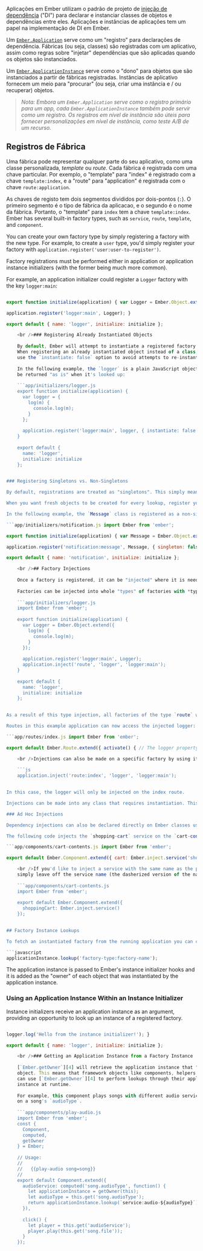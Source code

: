 Aplicações em Ember utilizam o padrão de projeto de [injeção de dependência](https://en.wikipedia.org/wiki/Dependency_injection) ("DI") para declarar e instanciar classes de objetos e dependências entre eles. Aplicações e instâncias de aplicações tem um papel na implementação de DI em Ember.

Um [`Ember.Application`](http://emberjs.com/api/classes/Ember.Application.html) serve como um "registro" para declarações de dependência. Fábricas (ou seja, classes) são registradas com um aplicativo, assim como regras sobre "injetar" dependências que são aplicadas quando os objetos são instanciados.

Um [`Ember.ApplicationInstance`](http://emberjs.com/api/classes/Ember.ApplicationInstance.html) serve como o "dono" para objetos que são instanciados a partir de fábricas registradas. Instâncias de aplicativo fornecem um meio para "procurar" (ou seja, criar uma instância e / ou recuperar) objetos.

> *Nota: Embora um `Ember.Application` serve como o registro primário para um app, cada `Ember.ApplicationInstance` também pode servir como um registro. Os registros em nível de instância são úteis para fornecer personalizações em nível de instância, como teste A/B de um recurso.*

## Registros de Fábrica

Uma fábrica pode representar qualquer parte do seu aplicativo, como uma classe personalizada, *template* ou *route*. Cada fábrica é registrada com uma chave particular. Por exemplo, o "template" para "index" é registrado com a chave `template:index`, e a "route" para "application" é registrada com o chave `route:application`.

As chaves de registo tem dois segmentos divididos por dois-pontos (`:`). O primeiro segmento é o tipo de fábrica da aplicacao, e o segundo é o nome da fábrica. Portanto, o "template" para `index` tem a chave `template:index`. Ember has several built-in factory types, such as `service`, `route`, `template`, and `component`.

You can create your own factory type by simply registering a factory with the new type. For example, to create a `user` type, you'd simply register your factory with `application.register('user:user-to-register')`.

Factory registrations must be performed either in application or application instance initializers (with the former being much more common).

For example, an application initializer could register a `Logger` factory with the key `logger:main`:

```app/initializers/logger.js import Ember from 'ember';

export function initialize(application) { var Logger = Ember.Object.extend({ log(m) { console.log(m); } });

application.register('logger:main', Logger); }

export default { name: 'logger', initialize: initialize };

    <br />### Registering Already Instantiated Objects
    
    By default, Ember will attempt to instantiate a registered factory when it is looked up.
    When registering an already instantiated object instead of a class,
    use the `instantiate: false` option to avoid attempts to re-instantiate it during lookups.
    
    In the following example, the `logger` is a plain JavaScript object that should
    be returned "as is" when it's looked up:
    
    ```app/initializers/logger.js
    export function initialize(application) {
      var logger = {
        log(m) {
          console.log(m);
        }
      };
    
      application.register('logger:main', logger, { instantiate: false });
    }
    
    export default {
      name: 'logger',
      initialize: initialize
    };
    

### Registering Singletons vs. Non-Singletons

By default, registrations are treated as "singletons". This simply means that an instance will be created when it is first looked up, and this same instance will be cached and returned from subsequent lookups.

When you want fresh objects to be created for every lookup, register your factories as non-singletons using the `singleton: false` option.

In the following example, the `Message` class is registered as a non-singleton:

```app/initializers/notification.js import Ember from 'ember';

export function initialize(application) { var Message = Ember.Object.extend({ text: '' });

application.register('notification:message', Message, { singleton: false }); }

export default { name: 'notification', initialize: initialize };

    <br />## Factory Injections
    
    Once a factory is registered, it can be "injected" where it is needed.
    
    Factories can be injected into whole "types" of factories with *type injections*. Por exemplo:
    
    ```app/initializers/logger.js
    import Ember from 'ember';
    
    export function initialize(application) {
      var Logger = Ember.Object.extend({
        log(m) {
          console.log(m);
        }
      });
    
      application.register('logger:main', Logger);
      application.inject('route', 'logger', 'logger:main');
    }
    
    export default {
      name: 'logger',
      initialize: initialize
    };
    

As a result of this type injection, all factories of the type `route` will be instantiated with the property `logger` injected. The value of `logger` will come from the factory named `logger:main`.

Routes in this example application can now access the injected logger:

```app/routes/index.js import Ember from 'ember';

export default Ember.Route.extend({ activate() { // The logger property is injected into all routes this.get('logger').log('Entered the index route!'); } });

    <br />Injections can also be made on a specific factory by using its full key:
    
    ```js
    application.inject('route:index', 'logger', 'logger:main');
    

In this case, the logger will only be injected on the index route.

Injections can be made into any class that requires instantiation. This includes all of Ember's major framework classes, such as components, helpers, routes, and the router.

### Ad Hoc Injections

Dependency injections can also be declared directly on Ember classes using `Ember.inject`. Currently, `Ember.inject` supports injecting controllers (via `Ember.inject.controller`) and services (via `Ember.inject.service`).

The following code injects the `shopping-cart` service on the `cart-contents` component as the property `cart`:

```app/components/cart-contents.js import Ember from 'ember';

export default Ember.Component.extend({ cart: Ember.inject.service('shopping-cart') });

    <br />If you'd like to inject a service with the same name as the property,
    simply leave off the service name (the dasherized version of the name will be used):
    
    ```app/components/cart-contents.js
    import Ember from 'ember';
    
    export default Ember.Component.extend({
      shoppingCart: Ember.inject.service()
    });
    

## Factory Instance Lookups

To fetch an instantiated factory from the running application you can call the [`lookup`](http://emberjs.com/api/classes/Ember.ApplicationInstance.html#method_lookup) method on an application instance. This method takes a string to identify a factory and returns the appropriate object.

```javascript
applicationInstance.lookup('factory-type:factory-name');
```

The application instance is passed to Ember's instance initializer hooks and it is added as the "owner" of each object that was instantiated by the application instance.

### Using an Application Instance Within an Instance Initializer

Instance initializers receive an application instance as an argument, providing an opportunity to look up an instance of a registered factory.

```app/instance-initializers/logger.js export function initialize(applicationInstance) { let logger = applicationInstance.lookup('logger:main');

logger.log('Hello from the instance initializer!'); }

export default { name: 'logger', initialize: initialize };

    <br />### Getting an Application Instance from a Factory Instance
    
    [`Ember.getOwner`][4] will retrieve the application instance that "owns" an
    object. This means that framework objects like components, helpers, and routes
    can use [`Ember.getOwner`][4] to perform lookups through their application
    instance at runtime.
    
    For example, this component plays songs with different audio services based
    on a song's `audioType`.
    
    ```app/components/play-audio.js
    import Ember from 'ember';
    const {
      Component,
      computed,
      getOwner
    } = Ember;
    
    // Usage:
    //
    //   {{play-audio song=song}}
    //
    export default Component.extend({
      audioService: computed('song.audioType', function() {
        let applicationInstance = getOwner(this);
        let audioType = this.get('song.audioType');
        return applicationInstance.lookup(`service:audio-${audioType}`);
      }),
    
      click() {
        let player = this.get('audioService');
        player.play(this.get('song.file'));
      }
    });